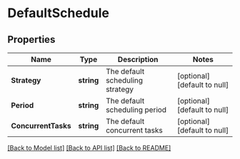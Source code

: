 # DefaultSchedule

## Properties
Name | Type | Description | Notes
------------ | ------------- | ------------- | -------------
**Strategy** | **string** | The default scheduling strategy | [optional] [default to null]
**Period** | **string** | The default scheduling period | [optional] [default to null]
**ConcurrentTasks** | **string** | The default concurrent tasks | [optional] [default to null]

[[Back to Model list]](../README.md#documentation-for-models) [[Back to API list]](../README.md#documentation-for-api-endpoints) [[Back to README]](../README.md)


